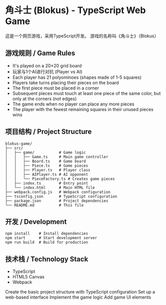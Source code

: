 # 角斗士 (Blokus) - TypeScript Web Game

这是一个网页游戏，采用TypeScript开发。
游戏的名称叫《角斗士》（Blokus）

## 游戏规则 / Game Rules

* It's played on a 20×20 grid board
* 玩家与1个AI进行对抗 (Player vs AI)
* Each player has 21 polyominoes (shapes made of 1-5 squares)
* Players take turns placing their pieces on the board
* The first piece must be placed in a corner
* Subsequent pieces must touch at least one piece of the same color, but only at the corners (not edges)
* The game ends when no player can place any more pieces
* The player with the fewest remaining squares in their unused pieces wins

## 项目结构 / Project Structure

```
blokus-game/
├── src/
│   ├── game/           # Game logic
│   │   ├── Game.ts     # Main game controller
│   │   ├── Board.ts    # Game board
│   │   ├── Piece.ts    # Game pieces
│   │   ├── Player.ts   # Player class
│   │   ├── AIPlayer.ts # AI opponent
│   │   └── PieceFactory.ts # Creates game pieces
│   ├── index.ts        # Entry point
│   └── index.html      # Main HTML file
├── webpack.config.js   # Webpack configuration
├── tsconfig.json       # TypeScript configuration
├── package.json        # Project dependencies
└── README.md           # This file
```

## 开发 / Development

```
npm install    # Install dependencies
npm start      # Start development server
npm run build  # Build for production
```

## 技术栈 / Technology Stack

* TypeScript
* HTML5 Canvas
* Webpack

Create the basic project structure with TypeScript configuration
Set up a web-based interface
Implement the game logic
Add game UI elements
